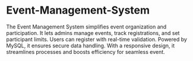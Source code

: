 # Event-Management-System
The Event Management System simplifies event organization and participation. It lets admins manage events, track registrations, and set participant limits. Users can register with real-time validation. Powered by MySQL, it ensures secure data handling. With a responsive design, it streamlines processes and boosts efficiency for seamless event.
